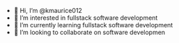 - 👋 Hi, I’m @kmaurice012
- 👀 I’m interested in fullstack software development
- 🌱 I’m currently learning fullstack software development
- 💞️ I’m looking to collaborate on software developmen

<!---
kmaurice012/kmaurice012 is a ✨ special ✨ repository because its `README.md` (this file) appears on your GitHub profile.
You can click the Preview link to take a look at your changes.
--->
